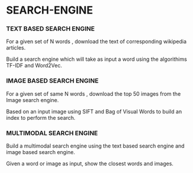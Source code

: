 # SEARCH-ENGINE
### TEXT BASED SEARCH ENGINE
For a given set of N words , download the text of corresponding wikipedia articles.

Build a search engine which will take as input a word using the algorithims TF-IDF and Word2Vec.
### IMAGE BASED SEARCH ENGINE
For a given set of same N words , download the top 50 images from the Image search engine.

Based on an input image using SIFT and Bag of Visual Words to build an index to perform the search.
### MULTIMODAL SEARCH ENGINE
Build a multimodal search engine using the text based search engine and image based search engine.

Given a word or image as input, show the closest words and images.

